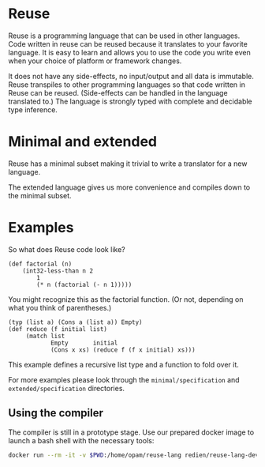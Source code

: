 
# Reuse
Reuse is a programming language that can be used in other languages.
Code written in reuse can be reused because it translates to your favorite language.
It is easy to learn and allows you to use the code you write even when
your choice of platform or framework changes.

It does not have any side-effects, no input/output and all data is immutable.
Reuse transpiles to other programming languages so that code written in Reuse can be reused. (Side-effects can be handled in the language translated to.)
The language is strongly typed with complete and decidable type inference.

# Minimal and extended
Reuse has a minimal subset making it trivial to write a translator for a new language.

The extended language gives us more convenience and compiles down to the minimal subset.

# Examples
So what does Reuse code look like?

```
(def factorial (n)
    (int32-less-than n 2
        1
        (* n (factorial (- n 1)))))
```

You might recognize this as the factorial function. (Or not, depending on what you think of parentheses.)

```
(typ (list a) (Cons a (list a)) Empty)
(def reduce (f initial list)
     (match list
            Empty       initial
            (Cons x xs) (reduce f (f x initial) xs)))
```
This example defines a recursive list type and a function to fold over it.

For more examples please look through the `minimal/specification` and `extended/specification` directories.

## Using the compiler
The compiler is still in a prototype stage. Use our prepared docker image to launch a bash shell with the necessary tools:

```sh
docker run --rm -it -v $PWD:/home/opam/reuse-lang redien/reuse-lang-dev-env
```

